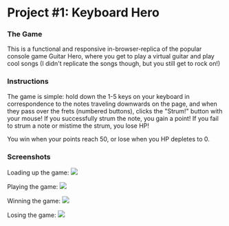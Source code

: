 # Project #1: Keyboard Hero

### The Game

This is a functional and responsive in-browser-replica of the popular console game Guitar Hero, where you get to play a virtual guitar and play cool songs (I didn't replicate the songs though, but you still get to rock on!)

### Instructions

The game is simple: hold down the 1-5 keys on your keyboard in correspondence to the notes traveling downwards on the page, and when they pass over the frets (numbered buttons), clicks the "Strum!" button with your mouse! If you successfully strum the note, you gain a point! If you fail to strum a note or mistime the strum, you lose HP!

You win when your points reach 50, or lose when you HP depletes to 0.

### Screenshots 

Loading up the game:
![](http://i.imgur.com/1rLZY6W.png)

Playing the game:
![](http://i.imgur.com/v1HZMB9.png)

Winning the game:
![](http://i.imgur.com/wZkPzcY.png)

Losing the game:
![](http://i.imgur.com/5BePaBF.png)
